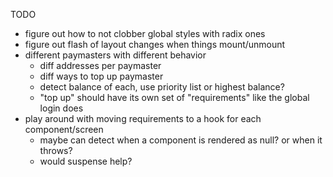 TODO

- figure out how to not clobber global styles with radix ones
- figure out flash of layout changes when things mount/unmount
- different paymasters with different behavior
  - diff addresses per paymaster
  - diff ways to top up paymaster
  - detect balance of each, use priority list or highest balance?
  - "top up" should have its own set of "requirements" like the global login does
- play around with moving requirements to a hook for each component/screen
  - maybe can detect when a component is rendered as null? or when it throws?
  - would suspense help?
